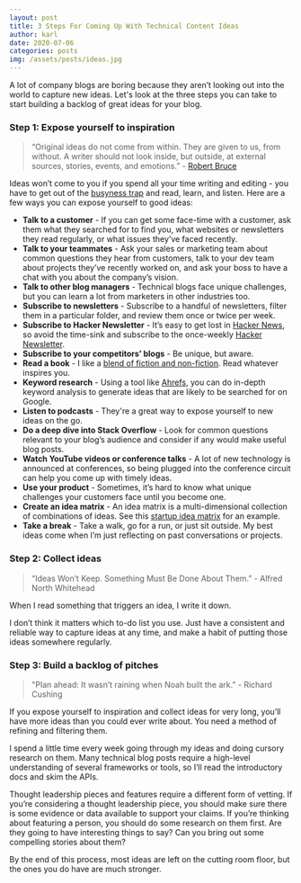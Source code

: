 ```yaml
---
layout: post
title: 3 Steps For Coming Up With Technical Content Ideas
author: karl
date: 2020-07-06
categories: posts
img: /assets/posts/ideas.jpg
---
```


A lot of company blogs are boring because they aren’t looking out into the world to capture new ideas. Let's look at the three steps you can take to start building a backlog of great ideas for your blog.

### Step 1: Expose yourself to inspiration

> “Original ideas do not come from within. They are given to us, from without. A writer should not look inside, but outside, at external sources, stories, events, and emotions.” - [Robert Bruce](https://copyblogger.com/find-ideas/)

Ideas won’t come to you if you spend all your time writing and editing - you have to get out of the [busyness trap](https://hbr.org/2011/05/the-busyness-trap) and read, learn, and listen. Here are a few ways you can expose yourself to good ideas:

*   **Talk to a customer** - If you can get some face-time with a customer, ask them what they searched for to find you, what websites or newsletters they read regularly, or what issues they’ve faced recently.
*   **Talk to your teammates** - Ask your sales or marketing team about common questions they hear from customers, talk to your dev team about projects they’ve recently worked on, and ask your boss to have a chat with you about the company’s vision.
*   **Talk to other blog managers** - Technical blogs face unique challenges, but you can learn a lot from marketers in other industries too.
*   **Subscribe to newsletters** - Subscribe to a handful of newsletters, filter them in a particular folder, and review them once or twice per week.
*   **Subscribe to Hacker Newsletter** - It’s easy to get lost in [Hacker News](https://news.ycombinator.com/), so avoid the time-sink and subscribe to the once-weekly [Hacker Newsletter](https://hackernewsletter.com/).
*   **Subscribe to your competitors’ blogs** - Be unique, but aware.
*   **Read a book** - I like a [blend of fiction and non-fiction](https://www.karllhughes.com/posts/trello-as-a-reading-list). Read whatever inspires you.
*   **Keyword research** - Using a tool like [Ahrefs](https://ahrefs.com/blog/keyword-research/), you can do in-depth keyword analysis to generate ideas that are likely to be searched for on Google.
*   **Listen to podcasts** - They're a great way to expose yourself to new ideas on the go.
*   **Do a deep dive into Stack Overflow** - Look for common questions relevant to your blog’s audience and consider if any would make useful blog posts.
*   **Watch YouTube videos or conference talks** - A lot of new technology is announced at conferences, so being plugged into the conference circuit can help you come up with timely ideas.
*   **Use your product** - Sometimes, it’s hard to know what unique challenges your customers face until you become one.
*   **Create an idea matrix** - An idea matrix is a multi-dimensional collection of combinations of ideas. See this [startup idea matrix](https://medium.com/the-mission/the-startup-idea-matrix-182bf2e6a53a) for an example.
*   **Take a break** - Take a walk, go for a run, or just sit outside. My best ideas come when I’m just reflecting on past conversations or projects.

<!-- signup -->

### Step 2: Collect ideas

> “Ideas Won’t Keep. Something Must Be Done About Them.” - Alfred North Whitehead

When I read something that triggers an idea, I write it down.

I don’t think it matters which to-do list you use. Just have a consistent and reliable way to capture ideas at any time, and make a habit of putting those ideas somewhere regularly.

### Step 3: Build a backlog of pitches

> "Plan ahead: It wasn’t raining when Noah built the ark." - Richard Cushing

If you expose yourself to inspiration and collect ideas for very long, you’ll have more ideas than you could ever write about. You need a method of refining and filtering them.

I spend a little time every week going through my ideas and doing cursory research on them. Many technical blog posts require a high-level understanding of several frameworks or tools, so I’ll read the introductory docs and skim the APIs.

Thought leadership pieces and features require a different form of vetting. If you’re considering a thought leadership piece, you should make sure there is some evidence or data available to support your claims. If you’re thinking about featuring a person, you should do some research on them first. Are they going to have interesting things to say? Can you bring out some compelling stories about them?

By the end of this process, most ideas are left on the cutting room floor, but the ones you do have are much stronger.
